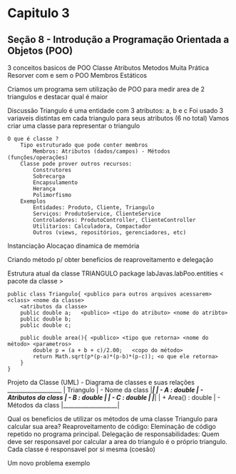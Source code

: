 # Capitulo 3

## Seção 8 - Introdução a Programação Orientada a Objetos (POO)
3 conceitos basicos de POO
    Classe
    Atributos
    Metodos
Muita Prática
    Resorver com e sem o POO
Membros Estáticos

Criamos um programa sem utilização de POO para medir area de 2 triangulos e destacar qual é maior

Discussão
    Triangulo é uma entidade com 3 atributos: a, b e c 
    Foi usado 3 variaveis distintas em cada triangulo para seus atributos (6 no total)
    Vamos criar uma classe para representar o triangulo

    O que é classe ? 
        Tipo estruturado que pode conter membros
            Membros: Atributos (dados/campos) - Métodos (funções/operações)
        Classe pode prover outros recursos:
            Construtores
            Sobrecarga
            Encapsulamento
            Herança
            Polimorfismo
        Exemplos
            Entidades: Produto, Cliente, Triangulo
            Serviços: ProdutoService, ClienteService
            Controladores: ProdutoController, ClienteController
            Utilitarios: Calculadora, Compactador
            Outros (views, repositórios, gerenciadores, etc)
Instanciação
Alocaçao dinamica de memória

Criando método p/ obter beneficios de reaproveitamento e delegação

Estrutura atual da classe TRIANGULO
    package labJavas.labPoo.entities < pacote da classe >

    public class Triangulo{ <publico para outros arquivos acessarem> <class> <nome da classe>
        <atributos da classe>
        public double a;   <publico> <tipo do atributo> <nome do atribto>
        public double b;     
        public double c;

        public double area(){ <publico> <tipo que retorna> <nome do método> <parametros>
            double p = (a + b + c)/2.00;   <copo do método>
            return Math.sqrt(p*(p-a)*(p-b)*(p-c)); <o que ele retorna>
        }
    }
Projeto da Classe (UML) - Diagrama de classes e suas relações
     ___________________
    |     Triangulo     |  - Nome da class
    |___________________|
    |   - A : double    |  - Atributos da class
    |   - B : double    |
    |   - C : double    |
    |___________________|
    | + Area() : double |  - Métodos da class
    |___________________|  

Qual os beneficios de utilizar os métodos de uma classe Triangulo para calcular sua area?
    Reaproveitamento de código: Eleminação de código repetido no programa principal.
    Delegação de responsabilidades: Quem deve ser responsavel por calcular a area do triangulo 
    é o próprio triangulo.
    Cada classe é responsavel por si mesma (coesão)

Um novo problema exemplo
